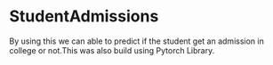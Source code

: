 # StudentAdmissions
By using this we can able to predict if the student get an admission in college or not.This was also build using Pytorch Library.
